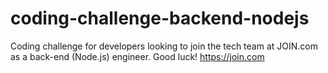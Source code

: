 # coding-challenge-backend-nodejs
Coding challenge for developers looking to join the tech team at JOIN.com as a back-end (Node.js) engineer. Good luck! https://join.com
